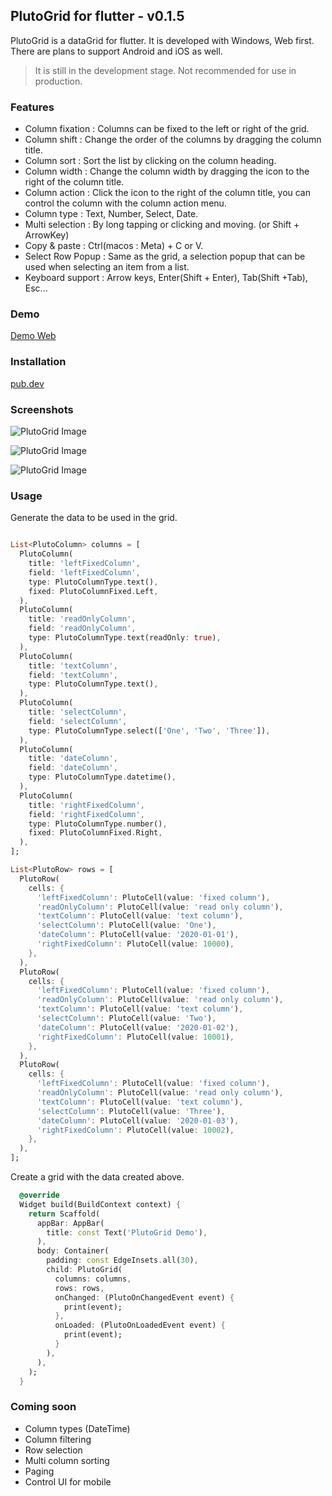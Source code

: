 ## PlutoGrid for flutter - v0.1.5

PlutoGrid is a dataGrid for flutter. It is developed with Windows, Web first. There are plans to support Android and iOS as well.

> It is still in the development stage. Not recommended for use in production.

### Features  
- Column fixation : Columns can be fixed to the left or right of the grid.
- Column shift : Change the order of the columns by dragging the column title.
- Column sort : Sort the list by clicking on the column heading.
- Column width : Change the column width by dragging the icon to the right of the column title.
- Column action : Click the icon to the right of the column title, you can control the column with the column action menu.
- Column type : Text, Number, Select, Date.
- Multi selection : By long tapping or clicking and moving. (or Shift + ArrowKey)
- Copy & paste : Ctrl(macos : Meta) + C or V.
- Select Row Popup : Same as the grid, a selection popup that can be used when selecting an item from a list.
- Keyboard support : Arrow keys, Enter(Shift + Enter), Tab(Shift +Tab), Esc...

### Demo
[Demo Web](https://bosskmk.github.io/pluto_grid/build/web/index.html)

### Installation
[pub.dev](https://pub.dev/packages/pluto_grid)

### Screenshots

![PlutoGrid Image](https://bosskmk.github.io/images/pluto_image1.jpg)

![PlutoGrid Image](https://bosskmk.github.io/images/pluto_image2.jpg)

![PlutoGrid Image](https://bosskmk.github.io/images/pluto_image3.jpg)

### Usage
Generate the data to be used in the grid.
```dart

List<PlutoColumn> columns = [
  PlutoColumn(
    title: 'leftFixedColumn',
    field: 'leftFixedColumn',
    type: PlutoColumnType.text(),
    fixed: PlutoColumnFixed.Left,
  ),
  PlutoColumn(
    title: 'readOnlyColumn',
    field: 'readOnlyColumn',
    type: PlutoColumnType.text(readOnly: true),
  ),
  PlutoColumn(
    title: 'textColumn',
    field: 'textColumn',
    type: PlutoColumnType.text(),
  ),
  PlutoColumn(
    title: 'selectColumn',
    field: 'selectColumn',
    type: PlutoColumnType.select(['One', 'Two', 'Three']),
  ),
  PlutoColumn(
    title: 'dateColumn',
    field: 'dateColumn',
    type: PlutoColumnType.datetime(),
  ),
  PlutoColumn(
    title: 'rightFixedColumn',
    field: 'rightFixedColumn',
    type: PlutoColumnType.number(),
    fixed: PlutoColumnFixed.Right,
  ),
];

List<PlutoRow> rows = [
  PlutoRow(
    cells: {
      'leftFixedColumn': PlutoCell(value: 'fixed column'),
      'readOnlyColumn': PlutoCell(value: 'read only column'),
      'textColumn': PlutoCell(value: 'text column'),
      'selectColumn': PlutoCell(value: 'One'),
      'dateColumn': PlutoCell(value: '2020-01-01'),
      'rightFixedColumn': PlutoCell(value: 10000),
    }, 
  ),
  PlutoRow(
    cells: {
      'leftFixedColumn': PlutoCell(value: 'fixed column'),
      'readOnlyColumn': PlutoCell(value: 'read only column'),
      'textColumn': PlutoCell(value: 'text column'),
      'selectColumn': PlutoCell(value: 'Two'),
      'dateColumn': PlutoCell(value: '2020-01-02'),
      'rightFixedColumn': PlutoCell(value: 10001),
    },
  ),
  PlutoRow(
    cells: {
      'leftFixedColumn': PlutoCell(value: 'fixed column'),
      'readOnlyColumn': PlutoCell(value: 'read only column'),
      'textColumn': PlutoCell(value: 'text column'),
      'selectColumn': PlutoCell(value: 'Three'),
      'dateColumn': PlutoCell(value: '2020-01-03'),
      'rightFixedColumn': PlutoCell(value: 10002),
    },
  ),
];
```

Create a grid with the data created above.
```dart
  @override
  Widget build(BuildContext context) {
    return Scaffold(
      appBar: AppBar(
        title: const Text('PlutoGrid Demo'),
      ),
      body: Container(
        padding: const EdgeInsets.all(30),
        child: PlutoGrid(
          columns: columns,
          rows: rows,
          onChanged: (PlutoOnChangedEvent event) {
            print(event);
          },
          onLoaded: (PlutoOnLoadedEvent event) {
            print(event);
          }
        ),
      ),
    );
  }
```

### Coming soon

* Column types (DateTime)
* Column filtering
* Row selection
* Multi column sorting
* Paging
* Control UI for mobile